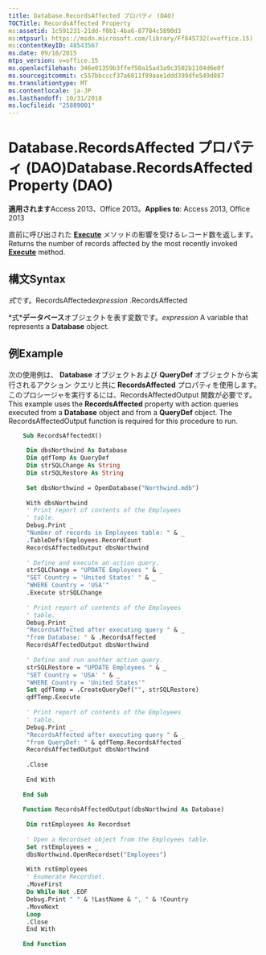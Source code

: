 ```yaml
---
title: Database.RecordsAffected プロパティ (DAO)
TOCTitle: RecordsAffected Property
ms:assetid: 1c591231-21dd-f0b1-4ba6-87784c5890d3
ms:mtpsurl: https://msdn.microsoft.com/library/Ff845732(v=office.15)
ms:contentKeyID: 48543567
ms.date: 09/18/2015
mtps_version: v=office.15
ms.openlocfilehash: 346e01359b3ffef50a15ad3a9c3502b1104d6e0f
ms.sourcegitcommit: c557bbcccf37a6011f89aae1ddd399dfe549d087
ms.translationtype: MT
ms.contentlocale: ja-JP
ms.lasthandoff: 10/31/2018
ms.locfileid: "25889001"
---
```

# <a name="databaserecordsaffected-property-dao"></a><span data-ttu-id="f5069-102">Database.RecordsAffected プロパティ (DAO)</span><span class="sxs-lookup"><span data-stu-id="f5069-102">Database.RecordsAffected Property (DAO)</span></span>


<span data-ttu-id="f5069-103">**適用されます**Access 2013、Office 2013。</span><span class="sxs-lookup"><span data-stu-id="f5069-103">**Applies to**: Access 2013, Office 2013</span></span>

<span data-ttu-id="f5069-104">直前に呼び出された **[Execute](connection-execute-method-dao.md)** メソッドの影響を受けるレコード数を返します。</span><span class="sxs-lookup"><span data-stu-id="f5069-104">Returns the number of records affected by the most recently invoked **[Execute](connection-execute-method-dao.md)** method.</span></span>

## <a name="syntax"></a><span data-ttu-id="f5069-105">構文</span><span class="sxs-lookup"><span data-stu-id="f5069-105">Syntax</span></span>

<span data-ttu-id="f5069-106">*式*です。RecordsAffected</span><span class="sxs-lookup"><span data-stu-id="f5069-106">*expression* .RecordsAffected</span></span>

<span data-ttu-id="f5069-107">\*式\***データベース**オブジェクトを表す変数です。</span><span class="sxs-lookup"><span data-stu-id="f5069-107">*expression* A variable that represents a **Database** object.</span></span>

## <a name="example"></a><span data-ttu-id="f5069-108">例</span><span class="sxs-lookup"><span data-stu-id="f5069-108">Example</span></span>

<span data-ttu-id="f5069-p101">次の使用例は、 **Database** オブジェクトおよび **QueryDef** オブジェクトから実行されるアクション クエリと共に **RecordsAffected** プロパティを使用します。このプロシージャを実行するには、RecordsAffectedOutput 関数が必要です。</span><span class="sxs-lookup"><span data-stu-id="f5069-p101">This example uses the **RecordsAffected** property with action queries executed from a **Database** object and from a **QueryDef** object. The RecordsAffectedOutput function is required for this procedure to run.</span></span>

```vb
    Sub RecordsAffectedX() 
     
     Dim dbsNorthwind As Database 
     Dim qdfTemp As QueryDef 
     Dim strSQLChange As String 
     Dim strSQLRestore As String 
     
     Set dbsNorthwind = OpenDatabase("Northwind.mdb") 
     
     With dbsNorthwind 
     ' Print report of contents of the Employees 
     ' table. 
     Debug.Print _ 
     "Number of records in Employees table: " & _ 
     .TableDefs!Employees.RecordCount 
     RecordsAffectedOutput dbsNorthwind 
     
     ' Define and execute an action query. 
     strSQLChange = "UPDATE Employees " & _ 
     "SET Country = 'United States' " & _ 
     "WHERE Country = 'USA'" 
     .Execute strSQLChange 
     
     ' Print report of contents of the Employees 
     ' table. 
     Debug.Print _ 
     "RecordsAffected after executing query " & _ 
     "from Database: " & .RecordsAffected 
     RecordsAffectedOutput dbsNorthwind 
     
     ' Define and run another action query. 
     strSQLRestore = "UPDATE Employees " & _ 
     "SET Country = 'USA' " & _ 
     "WHERE Country = 'United States'" 
     Set qdfTemp = .CreateQueryDef("", strSQLRestore) 
     qdfTemp.Execute 
     
     ' Print report of contents of the Employees 
     ' table. 
     Debug.Print _ 
     "RecordsAffected after executing query " & _ 
     "from QueryDef: " & qdfTemp.RecordsAffected 
     RecordsAffectedOutput dbsNorthwind 
     
     .Close 
     
     End With 
     
    End Sub 
     
    Function RecordsAffectedOutput(dbsNorthwind As Database) 
     
     Dim rstEmployees As Recordset 
     
     ' Open a Recordset object from the Employees table. 
     Set rstEmployees = _ 
     dbsNorthwind.OpenRecordset("Employees") 
     
     With rstEmployees 
     ' Enumerate Recordset. 
     .MoveFirst 
     Do While Not .EOF 
     Debug.Print " " & !LastName & ", " & !Country 
     .MoveNext 
     Loop 
     .Close 
     End With 
     
    End Function
```
